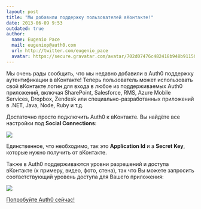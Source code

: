 ```yaml
---
layout: post
title: "Мы добавили поддержку пользователей вКонтакте!"
date: 2013-06-09 9:53
outdated: true
author:
  name: Eugenio Pace
  mail: eugeniop@auth0.com
  url: http://twitter.com/eugenio_pace
  avatar: https://secure.gravatar.com/avatar/702d07476c482418b948b911504137a5?s=60
---
```



Мы очень рады сообщить, что мы недавно добавили в Auth0 поддержку аутентификации в вКонтакте! Теперь пользователь может использовать свой вКонтакте логин для входа в любое из поддерживаемых Auth0 приложений, включая SharePoint, Salesforce, RMS, Azure Mobile Services, Dropbox, Zendesk или специально-разработанных приложений в .NET, Java, Node, Ruby и т.д.

<!-- more -->

Достаточно просто подключить Auth0 к вКонтакте. Вы найдёте все настройки под __Social Connections__:

![](https://s3.amazonaws.com/blog.auth0.com/img/vk-social.png)

Единственное, что необходимо, так это __Application Id__ и a __Secret Key__, которые нужно получить от вКонтакте.

Также в Auth0 поддерживаются уровни разрешений и доступа вКонтакте (к примеру, видео, фото, стена), так что Вы можете запросить соответствующий уровень доступа для Вашего приложения:

![](https://s3.amazonaws.com/blog.auth0.com/img/vk-scopes.png)

[Попробуйте Auth0 сейчас!](https://auth0.com)
